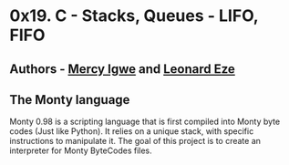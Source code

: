 # 0x19. C - Stacks, Queues - LIFO, FIFO

## Authors - [Mercy Igwe](https://github.com/MjKamma) and [Leonard Eze ](https://github.com/Trevordiex)

## The Monty language

Monty 0.98 is a scripting language that is first compiled into Monty byte codes (Just like Python). It relies on a unique stack, with specific instructions to manipulate it. The goal of this project is to create an interpreter for Monty ByteCodes files.


